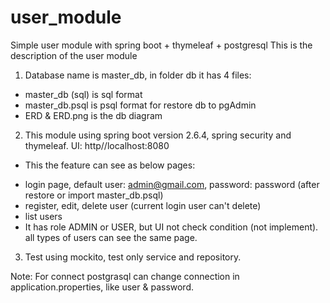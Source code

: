 # user_module
Simple user module with spring boot + thymeleaf + postgresql
This is the description of the user module
1. Database name is master_db, in folder db it has 4 files:
- master_db (sql) is sql format
- master_db.psql is psql format for restore db to pgAdmin
- ERD & ERD.png is the db diagram
2. This module using spring boot version 2.6.4, spring security and thymeleaf.
UI:  http//localhost:8080
+ This the feature can see as below pages:
- login page, default user: admin@gmail.com, password: password (after restore or import master_db.psql)
- register, edit, delete user (current login user can't delete)
- list users
- It has role ADMIN or USER, but UI not check condition (not implement). all types of users can see the same page.
3. Test using mockito, test only service and repository.

Note: For connect postgrasql can change connection in application.properties, like user & password.
